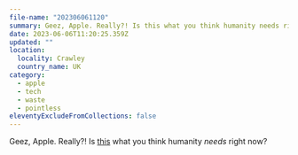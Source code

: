 ```yaml
---
file-name: "202306061120"
summary: Geez, Apple. Really?! Is this what you think humanity needs right now?
date: 2023-06-06T11:20:25.359Z
updated: ""
location:
  locality: Crawley
  country_name: UK
category:
  - apple
  - tech
  - waste
  - pointless
eleventyExcludeFromCollections: false
---
```

Geez, Apple. Really?! Is [this](https://www.apple.com/apple-vision-pro/) what you think humanity *needs* right now?
